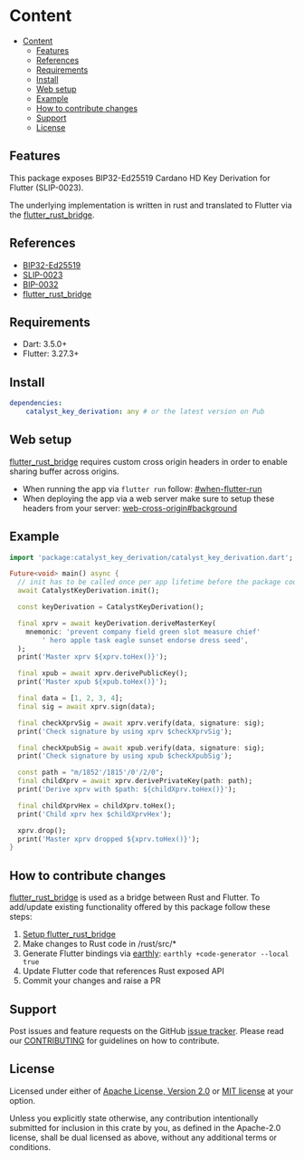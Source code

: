 # Content

* [Content](#content)
  * [Features](#features)
  * [References](#references)
  * [Requirements](#requirements)
  * [Install](#install)
  * [Web setup](#web-setup)
  * [Example](#example)
  * [How to contribute changes](#how-to-contribute-changes)
  * [Support](#support)
  * [License](#license)

## Features

This package exposes BIP32-Ed25519 Cardano HD Key Derivation for Flutter (SLIP-0023).

The underlying implementation is written in rust and translated to Flutter
via the [flutter_rust_bridge](https://pub.dev/packages/flutter_rust_bridge).

## References

* [BIP32-Ed25519](https://input-output-hk.github.io/adrestia/static/Ed25519_BIP.pdf)
* [SLIP-0023](https://github.com/satoshilabs/slips/blob/master/slip-0023.md)
* [BIP-0032](https://github.com/bitcoin/bips/blob/master/bip-0032.mediawiki)
* [flutter_rust_bridge](https://pub.dev/packages/flutter_rust_bridge)

## Requirements

* Dart: 3.5.0+
* Flutter: 3.27.3+

## Install

```yaml
dependencies:
    catalyst_key_derivation: any # or the latest version on Pub
```

## Web setup

[flutter_rust_bridge](https://pub.dev/packages/flutter_rust_bridge) requires custom cross origin
headers in order to enable sharing buffer across origins.

* When running the app via `flutter run` follow:
[#when-flutter-run](https://cjycode.com/flutter_rust_bridge/manual/miscellaneous/web-cross-origin#when-flutter-run)
* When deploying the app via a web server make sure to setup these headers from your server:
[web-cross-origin#background](https://cjycode.com/flutter_rust_bridge/manual/miscellaneous/web-cross-origin#background)

## Example

```dart
import 'package:catalyst_key_derivation/catalyst_key_derivation.dart';

Future<void> main() async {
  // init has to be called once per app lifetime before the package could be used
  await CatalystKeyDerivation.init();

  const keyDerivation = CatalystKeyDerivation();

  final xprv = await keyDerivation.deriveMasterKey(
    mnemonic: 'prevent company field green slot measure chief'
        ' hero apple task eagle sunset endorse dress seed',
  );
  print('Master xprv ${xprv.toHex()}');

  final xpub = await xprv.derivePublicKey();
  print('Master xpub ${xpub.toHex()}');

  final data = [1, 2, 3, 4];
  final sig = await xprv.sign(data);

  final checkXprvSig = await xprv.verify(data, signature: sig);
  print('Check signature by using xprv $checkXprvSig');

  final checkXpubSig = await xpub.verify(data, signature: sig);
  print('Check signature by using xpub $checkXpubSig');

  const path = "m/1852'/1815'/0'/2/0";
  final childXprv = await xprv.derivePrivateKey(path: path);
  print('Derive xprv with $path: ${childXprv.toHex()}');

  final childXprvHex = childXprv.toHex();
  print('Child xprv hex $childXprvHex');

  xprv.drop();
  print('Master xprv dropped ${xprv.toHex()}');
}
```

## How to contribute changes

[flutter_rust_bridge](https://pub.dev/packages/flutter_rust_bridge) is used as a bridge between Rust and Flutter.
To add/update existing functionality offered by this package follow these steps:

1. [Setup flutter_rust_bridge](https://cjycode.com/flutter_rust_bridge/quickstart)
2. Make changes to Rust code in /rust/src/*
3. Generate Flutter bindings via [earthly](https://earthly.dev/): `earthly +code-generator --local true`
4. Update Flutter code that references Rust exposed API
5. Commit your changes and raise a PR

## Support

Post issues and feature requests on the GitHub [issue tracker](https://github.com/input-output-hk/catalyst-voices/issues).
Please read our [CONTRIBUTING](https://github.com/input-output-hk/catalyst-voices/blob/main/CONTRIBUTING.md)
for guidelines on how to contribute.

## License

Licensed under either of [Apache License, Version 2.0](https://github.com/input-output-hk/catalyst-voices/blob/main/LICENSE-APACHE)
or [MIT license](https://github.com/input-output-hk/catalyst-voices/blob/main/LICENSE-MIT)
at your option.

Unless you explicitly state otherwise, any contribution intentionally submitted
for inclusion in this crate by you, as defined in the Apache-2.0 license, shall
be dual licensed as above, without any additional terms or conditions.
